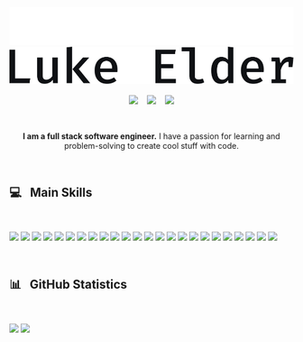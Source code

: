 <p align="center">
    <img src="images/name-dark.svg#gh-dark-mode-only"/>
    <img src="images/name-light.svg#gh-light-mode-only"/>
    <br><br>
    <a href="https://www.lukeeld.com/"><img src="https://img.shields.io/badge/Portfolio-000000?style=for-the-badge&logo=About.me&logoColor=white" /></a>&nbsp;&nbsp;&nbsp;
    <a href="mailto:lukeaeld@gmail.com?subject=Hi%20Luke%20Elder"><img src="https://img.shields.io/badge/Gmail-D14836?style=for-the-badge&logo=gmail&logoColor=white" /></a>&nbsp;&nbsp;&nbsp;
    <a href="https://www.linkedin.com/in/lukeaelder/"><img src="https://img.shields.io/badge/LinkedIn-0077B5?style=for-the-badge&logo=linkedin&logoColor=white" /></a>
</p>
<br>

<p align="center">
<b>I am a full stack software engineer.</b>
I have a passion for learning and problem-solving to create cool stuff with code.
</p>

<br>

## 💻 &nbsp;&nbsp;Main Skills

<br>

![](https://img.shields.io/badge/HTML-E34F26?style=for-the-badge&logo=html5&logoColor=white)
![](https://img.shields.io/badge/CSS-1572B6?style=for-the-badge&logo=css3&logoColor=white)
![](https://img.shields.io/badge/JavaScript-323330?style=for-the-badge&logo=javascript&logoColor=F7DF1E)
![](https://img.shields.io/badge/React-20232A?style=for-the-badge&logo=react&logoColor=61DAFB)
![](https://img.shields.io/badge/Python-FFD43B?style=for-the-badge&logo=python&logoColor=blue)
![](https://img.shields.io/badge/Node.js-339933?style=for-the-badge&logo=nodedotjs&logoColor=white)
![](https://img.shields.io/badge/Express.js-000000?style=for-the-badge&logo=express&logoColor=white)
![](https://img.shields.io/badge/Redux-593D88?style=for-the-badge&logo=redux&logoColor=white)
![](https://img.shields.io/badge/PostgreSQL-316192?style=for-the-badge&logo=postgresql&logoColor=white)
![](https://img.shields.io/badge/next.js-000000?style=for-the-badge&logo=nextdotjs&logoColor=white)
![](https://img.shields.io/badge/Tailwind_CSS-38B2AC?style=for-the-badge&logo=tailwind-css&logoColor=white)
![](https://img.shields.io/badge/jQuery-0769AD?style=for-the-badge&logo=jquery&logoColor=white)
![](https://img.shields.io/badge/Flask-000000?style=for-the-badge&logo=flask&logoColor=white)
![](https://img.shields.io/badge/Socket.io-010101?&style=for-the-badge&logo=Socket.io&logoColor=white)
![](https://img.shields.io/badge/GreenSock-009639?style=for-the-badge&logo=greensock&logoColor=white)
![](https://img.shields.io/badge/ThreeJs-black?style=for-the-badge&logo=three.js&logoColor=white)
![](https://img.shields.io/badge/npm-CB3837?style=for-the-badge&logo=npm&logoColor=white)
![](https://img.shields.io/badge/Markdown-000000?style=for-the-badge&logo=markdown&logoColor=white)
![](https://img.shields.io/badge/GIT-E44C30?style=for-the-badge&logo=git&logoColor=white)
![](https://img.shields.io/badge/GitHub-100000?style=for-the-badge&logo=github&logoColor=white)
![](https://img.shields.io/badge/Heroku-430098?style=for-the-badge&logo=heroku&logoColor=white)
![](https://img.shields.io/badge/Vercel-000000?style=for-the-badge&logo=vercel&logoColor=white)
![](https://img.shields.io/badge/firebase-ffca28?style=for-the-badge&logo=firebase&logoColor=black)
![](https://img.shields.io/badge/VSCode-0078D4?style=for-the-badge&logo=visual%20studio%20code&logoColor=white)

<br>

## 📊 &nbsp;&nbsp;GitHub Statistics

<br>

<p>
    <img style="height:175px" src="https://github-readme-stats.vercel.app/api/top-langs/?username=lukeaelder&theme=dark&show_icons=true&hide_border=true&layout=compact" />
    <img style="height:175px" src="https://github-readme-streak-stats.herokuapp.com/?user=lukeaelder&theme=dark&hide_border=true" />
</p>

